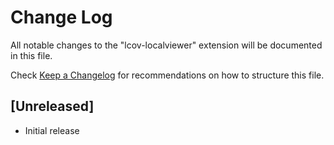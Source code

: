 # Change Log

All notable changes to the "lcov-localviewer" extension will be documented in this file.

Check [Keep a Changelog](http://keepachangelog.com/) for recommendations on how to structure this file.

## [Unreleased]

- Initial release